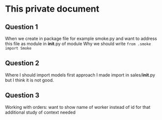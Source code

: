 # This private document

## Question 1

When we create in package file for example smoke.py and want 
to address this file as module in __init__.py of module Why we should write
`from .smoke import Smoke`  

## Question 2
Where I should import models first approach I made import in sales/__init__.py but I think it is not good.

## Question 3
Working with orders:
want to show name of worker instead of id for that additional study of context needed